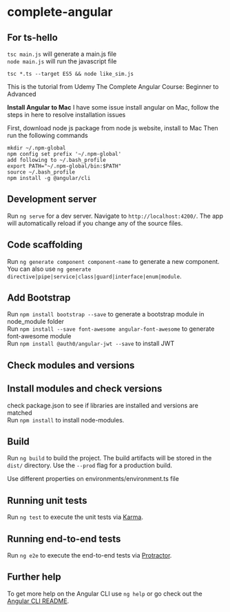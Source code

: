 # complete-angular

## For ts-hello
`tsc main.js` will generate a main.js file\
`node main.js` will run the javascript file

`tsc *.ts --target ES5 && node like_sim.js`

This is the tutorial from Udemy The Complete Angular Course: Beginner to Advanced

**Install Angular to Mac**
I have some issue install angular on Mac, follow the steps in here to resolve installation issues

First, download node js package from node js website, install to Mac
Then run the following commands
```
mkdir ~/.npm-global
npm config set prefix '~/.npm-global'
add following to ~/.bash_profile
export PATH="~/.npm-global/bin:$PATH"
source ~/.bash_profile
npm install -g @angular/cli
```

## Development server

Run `ng serve` for a dev server. Navigate to `http://localhost:4200/`. The app will automatically reload if you change any of the source files.

## Code scaffolding

Run `ng generate component component-name` to generate a new component. You can also use `ng generate directive|pipe|service|class|guard|interface|enum|module`.

## Add Bootstrap

Run `npm install bootstrap --save` to generate a bootstrap module in node_module folder \
Run `npm install --save font-awesome angular-font-awesome` to generate font-awesome module \
Run `npm install @auth0/angular-jwt --save` to install JWT

## Check modules and versions

## Install modules and check versions
check package.json to see if libraries are installed and versions are matched\
Run `npm install` to install node-modules.


## Build

Run `ng build` to build the project. The build artifacts will be stored in the `dist/` directory. Use the `--prod` flag for a production build.

Use different properties on environments/environment.ts file

## Running unit tests

Run `ng test` to execute the unit tests via [Karma](https://karma-runner.github.io).

## Running end-to-end tests

Run `ng e2e` to execute the end-to-end tests via [Protractor](http://www.protractortest.org/).

## Further help

To get more help on the Angular CLI use `ng help` or go check out the [Angular CLI README](https://github.com/angular/angular-cli/blob/master/README.md).

